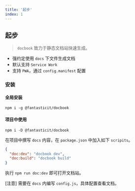 ```yaml
---
title: '起步'
index: 1
---
```


## 起步

> `docbook` 致力于静态文档站快速生成。

- 强约定使用 `docs` 下文件生成文档
- 默认支持 `Service Work`
- 支持 `PWA`，通过 `config.manifest` 配置

### 安装

#### 全局安装

```shell
npm i -g @fantasticit/docbook
```

#### 项目中使用

```shell
npm i -D @fantasticit/docbook
```

在项目中撰写 `docs` 内容，在 `package.json` 中加入如下 `scripits`。

```json
{
  "doc:dev": "docbook dev",
  "doc:build": "docbook build"
}
```

执行 `npm run doc:dev` 即可打开文档站。

[注意] 需要在 `docs` 内编写 `config.js`，具体配置查看文档。

